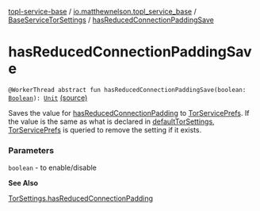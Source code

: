 [topl-service-base](../../index.md) / [io.matthewnelson.topl_service_base](../index.md) / [BaseServiceTorSettings](index.md) / [hasReducedConnectionPaddingSave](./has-reduced-connection-padding-save.md)

# hasReducedConnectionPaddingSave

`@WorkerThread abstract fun hasReducedConnectionPaddingSave(boolean: `[`Boolean`](https://kotlinlang.org/api/latest/jvm/stdlib/kotlin/-boolean/index.html)`): `[`Unit`](https://kotlinlang.org/api/latest/jvm/stdlib/kotlin/-unit/index.html) [(source)](https://github.com/05nelsonm/TorOnionProxyLibrary-Android/blob/master/topl-service-base/src/main/java/io/matthewnelson/topl_service_base/BaseServiceTorSettings.kt#L649)

Saves the value for [hasReducedConnectionPadding](has-reduced-connection-padding.md) to [TorServicePrefs](../-tor-service-prefs/index.md). If the value is the same
as what is declared in [defaultTorSettings](default-tor-settings.md), [TorServicePrefs](../-tor-service-prefs/index.md) is queried to remove the
setting if it exists.

### Parameters

`boolean` - to enable/disable

**See Also**

[TorSettings.hasReducedConnectionPadding](../../..//topl-core-base/io.matthewnelson.topl_core_base/-tor-settings/has-reduced-connection-padding.md)

